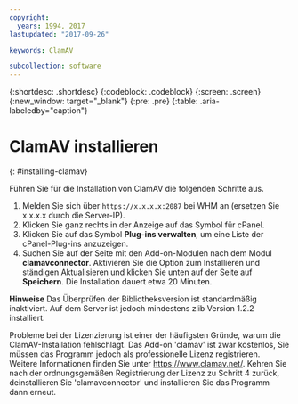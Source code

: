 ```yaml
---
copyright:
  years: 1994, 2017
lastupdated: "2017-09-26"

keywords: ClamAV

subcollection: software
---
```

{:shortdesc: .shortdesc}
{:codeblock: .codeblock}
{:screen: .screen}
{:new_window: target="_blank"}
{:pre: .pre}
{:table: .aria-labeledby="caption"}

# ClamAV installieren
{: #installing-clamav}

Führen Sie für die Installation von ClamAV die folgenden Schritte aus.

1. Melden Sie sich über `https://x.x.x.x:2087` bei WHM an (ersetzen Sie x.x.x.x durch die Server-IP).
2. Klicken Sie ganz rechts in der Anzeige auf das Symbol für cPanel.
3. Klicken Sie auf das Symbol **Plug-ins verwalten**, um eine Liste der cPanel-Plug-ins anzuzeigen.
4. Suchen Sie auf der Seite mit den Add-on-Modulen nach dem Modul **clamavconnector**. Aktivieren Sie die Option zum Installieren und ständigen Aktualisieren und klicken Sie unten auf der Seite auf **Speichern**.
Die Installation dauert etwa 20 Minuten.

**Hinweise**
Das Überprüfen der Bibliotheksversion ist standardmäßig inaktiviert. Auf dem Server ist jedoch mindestens zlib Version 1.2.2 installiert.

Probleme bei der Lizenzierung ist einer der häufigsten Gründe, warum die ClamAV-Installation fehlschlägt. Das Add-on 'clamav' ist zwar kostenlos, Sie müssen das Programm jedoch als professionelle Lizenz registrieren. Weitere Informationen finden Sie unter https://www.clamav.net/. Kehren Sie nach der ordnungsgemäßen Registrierung der Lizenz zu Schritt 4 zurück, deinstallieren Sie 'clamavconnector' und installieren Sie das Programm dann erneut.

